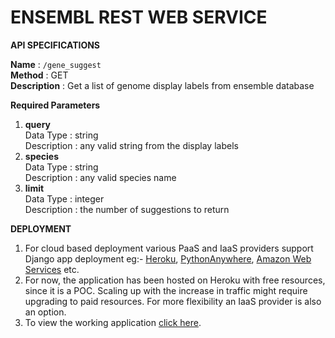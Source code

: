 # ENSEMBL REST WEB SERVICE  

**API SPECIFICATIONS**  

**Name** : `/gene_suggest`  
**Method** : GET  
**Description** : Get a list of genome display labels from ensemble database  
  
**Required Parameters**  
1. **query**  
   Data Type : string  
   Description : any valid string from the display labels  
2. **species**  
   Data Type : string  
   Description : any valid species name  
3. **limit**  
   Data Type : integer  
   Description : the number of suggestions to return  
  
**DEPLOYMENT**
1. For cloud based deployment various PaaS and IaaS providers support Django app deployment eg:- [Heroku](https://devcenter.heroku.com/articles/deploying-python), [PythonAnywhere](https://help.pythonanywhere.com/pages/DeployExistingDjangoProject/), [Amazon Web Services](https://docs.aws.amazon.com/elasticbeanstalk/latest/dg/create-deploy-python-django.html) etc.    
2. For now, the application has been hosted on Heroku with free resources, since it is a POC. Scaling up with the increase in traffic might require upgrading to paid resources. For more flexibility an IaaS provider is also an option.  
3. To view the working application [click here](https://ensembl.herokuapp.com/gene_suggest?query=brc&species=gorilla_gorilla&limit=10).  

